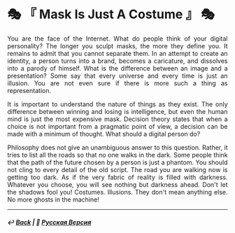 # 🎭 『 Mask Is Just A Costume 』 🎭

<p align="justify">You are the face of the Internet. What do people think of your digital personality? The longer you sculpt masks, the more they define you. It remains to admit that you cannot separate them. In an attempt to create an identity, a person turns into a brand, becomes a caricature, and dissolves into a parody of himself. What is the difference between an image and a presentation? Some say that every universe and every time is just an illusion. You are not even sure if there is more such a thing as representation.</p>

<p align="justify">It is important to understand the nature of things as they exist. The only difference between winning and losing is intelligence, but even the human mind is just the most expensive mask. Decision theory states that when a choice is not important from a pragmatic point of view, a decision can be made with a minimum of thought. What should a digital person do?</p>

<p align="justify">Philosophy does not give an unambiguous answer to this question. Rather, it tries to list all the roads so that no one walks in the dark. Some people think that the path of the future chosen by a person is just a phantom. You should not cling to every detail of the old script. The road you are walking now is getting too dark. As if the very fabric of reality is filled with darkness. Whatever you choose, you will see nothing but darkness ahead. Don't let the shadows fool you! Costumes. Illusions. They don't mean anything else. No more ghosts in the machine!</p>

***

##### ↩️ [Back](index.md) | 🌻 [Русская Версия](costume-2.md)

